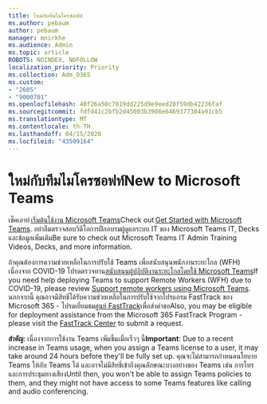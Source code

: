 ```yaml
---
title: ใหม่กับทีมไมโครซอฟท์
ms.author: pebaum
author: pebaum
manager: mnirkhe
ms.audience: Admin
ms.topic: article
ROBOTS: NOINDEX, NOFOLLOW
localization_priority: Priority
ms.collection: Adm_O365
ms.custom:
- "2605"
- "9000701"
ms.openlocfilehash: 48f26a50c7819dd225d9e9eed28f59db42236faf
ms.sourcegitcommit: fdfd41c2bfb2d45003b3906e6469377384a91cb5
ms.translationtype: MT
ms.contentlocale: th-TH
ms.lasthandoff: 04/15/2020
ms.locfileid: "43509164"
---
```

# <a name="new-to-microsoft-teams"></a><span data-ttu-id="1acf5-102">ใหม่กับทีมไมโครซอฟท์</span><span class="sxs-lookup"><span data-stu-id="1acf5-102">New to Microsoft Teams</span></span>

<span data-ttu-id="1acf5-103">เช็คเอาท์ [เริ่มต้นใช้งาน Microsoft Teams](https://docs.microsoft.com/microsoftteams/get-started-with-teams-quick-start)</span><span class="sxs-lookup"><span data-stu-id="1acf5-103">Check out [Get Started with Microsoft Teams](https://docs.microsoft.com/microsoftteams/get-started-with-teams-quick-start).</span></span> <span data-ttu-id="1acf5-104">อย่าลืมตรวจสอบวิดีโอการฝึกอบรมผู้ดูแลระบบ IT ของ Microsoft Teams IT, Decks และข้อมูลเพิ่มเติม</span><span class="sxs-lookup"><span data-stu-id="1acf5-104">Be sure to check out Microsoft Teams IT Admin Training Videos, Decks, and more information.</span></span>

<span data-ttu-id="1acf5-105">ถ้าคุณต้องการความช่วยเหลือในการปรับใช้ Teams เพื่อสนับสนุนพนักงานระยะไกล (WFH) เนื่องจาก COVID-19 โปรดตรวจทาน[สนับสนุนผู้ปฏิบัติงานระยะไกลโดยใช้ Microsoft Teams](https://docs.microsoft.com/microsoftteams/support-remote-work-with-teams)</span><span class="sxs-lookup"><span data-stu-id="1acf5-105">If you need help deploying Teams to support Remote Workers (WFH) due to COVID-19, please review  [Support remote workers using Microsoft Teams](https://docs.microsoft.com/microsoftteams/support-remote-work-with-teams).</span></span> <span data-ttu-id="1acf5-106">นอกจากนี้ คุณอาจมีสิทธิ์ได้รับความช่วยเหลือในการปรับใช้จากโปรแกรม FastTrack ของ Microsoft 365 - โปรดเยี่ยมชม[ศูนย์ FastTrack](https://www.microsoft.com/fasttrack)เพื่อส่งคําขอ</span><span class="sxs-lookup"><span data-stu-id="1acf5-106">Also, you may be eligible for deployment assistance from the Microsoft 365 FastTrack Program - please visit the [FastTrack Center](https://www.microsoft.com/fasttrack) to submit a request.</span></span>

<span data-ttu-id="1acf5-107">**สําคัญ**: เนื่องจากการใช้งาน Teams เพิ่มขึ้นเมื่อเร็วๆ นี้</span><span class="sxs-lookup"><span data-stu-id="1acf5-107">**Important**: Due to a recent increase in Teams usage, when you assign a Teams license to a user, it may take around 24 hours before they'll be fully set up.</span></span> <span data-ttu-id="1acf5-108">คุณจะไม่สามารถกําหนดนโยบาย Teams ให้กับ Teams ได้ และอาจไม่มีสิทธิ์เข้าถึงคุณลักษณะบางอย่างของ Teams เช่น การโทรและการประชุมทางเสียง</span><span class="sxs-lookup"><span data-stu-id="1acf5-108">Until then, you won't be able to assign Teams policies to them, and they might not have access to some Teams features like calling and audio conferencing.</span></span>
